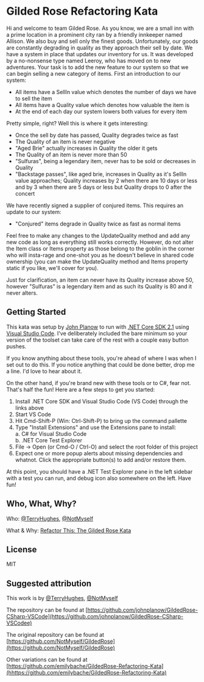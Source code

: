 # Gilded Rose Refactoring Kata

Hi and welcome to team Gilded Rose. As you know, we are a small inn with a 
prime location in a prominent city ran by a friendly innkeeper named 
Allison. We also buy and sell only the finest goods. Unfortunately, our 
goods are constantly degrading in quality as they approach their sell by 
date. We have a system in place that updates our inventory for us. It was 
developed by a no-nonsense type named Leeroy, who has moved on to new 
adventures. Your task is to add the new feature to our system so that we 
can begin selling a new category of items. First an introduction to our 
system:

- All items have a SellIn value which denotes the number of days we have 
to sell the item
- All items have a Quality value which denotes how valuable the item is
- At the end of each day our system lowers both values for every item

Pretty simple, right? Well this is where it gets interesting:

- Once the sell by date has passed, Quality degrades twice as fast
- The Quality of an item is never negative
- "Aged Brie" actually increases in Quality the older it gets
- The Quality of an item is never more than 50
- "Sulfuras", being a legendary item, never has to be sold or decreases 
in Quality
- "Backstage passes", like aged brie, increases in Quality as it's SellIn 
value approaches; Quality increases by 2 when there are 10 days or less 
and by 3 when there are 5 days or less but Quality drops to 0 after the 
concert

We have recently signed a supplier of conjured items. This requires an 
update to our system:

- "Conjured" items degrade in Quality twice as fast as normal items

Feel free to make any changes to the UpdateQuality method and add any 
new code as long as everything still works correctly. However, do not 
alter the Item class or Items property as those belong to the goblin 
in the corner who will insta-rage and one-shot you as he doesn't 
believe in shared code ownership (you can make the UpdateQuality 
method and Items property static if you like, we'll cover for you).

Just for clarification, an item can never have its Quality increase 
above 50, however "Sulfuras" is a legendary item and as such its 
Quality is 80 and it never alters.

## Getting Started

This kata was setup by [John Planow](https://www.linkedin.com/in/johnplanow) 
to run with [.NET Core SDK 2.1](https://www.microsoft.com/net/download/) 
using [Visual Studio Code](https://code.visualstudio.com/download). I've
deliberately included the bare minimum so your version of the toolset can
take care of the rest with a couple easy button pushes.

If you know anything about these tools, you're ahead of where I was 
when I set out to do this. If you notice anything that could be done better,
drop me a line. I'd love to hear about it. 

On the other hand, if you're brand new with these tools or to C#, fear 
not. That's half the fun! Here are a few steps to get you started:

 1. Install .NET Core SDK and Visual Studio Code (VS Code) through the
    links above
 2. Start VS Code
 3. Hit Cmd-Shift-P (Win: Ctrl-Shift-P) to bring up the command pallette
 4. Type "Install Extensions" and use the Extensions pane to install:  
   a. C# for Visual Studio Code  
   b. .NET Core Test Explorer  
 5. File &rarr; Open (or Cmd-O / Ctrl-O) and select the root folder of this
    project
 6. Expect one or more popup alerts about missing dependencies and whatnot. 
    Click the appropriate button(s) to add and/or restore them.

At this point, you should have a .NET Test Explorer pane in the left
sidebar with a test you can run, and debug icon also somewhere on the
left. Have fun!

## Who, What, Why?
Who: [@TerryHughes](https://twitter.com/TerryHughes), [@NotMyself](https://twitter.com/NotMyself)

What & Why: [Refactor This: The Gilded Rose Kata](http://iamnotmyself.com/2011/02/13/refactor-this-the-gilded-rose-kata/)

## License

MIT

## Suggested attribution

This work is by [@TerryHughes](https://twitter.com/TerryHughes), [@NotMyself](https://twitter.com/NotMyself)

The repository can be found at [https://github.com/johnplanow/GildedRose-CSharp-VSCode](https://github.com/johnplanow/GildedRose-CSharp-VSCodee)

The original repository can be found at [https://github.com/NotMyself/GildedRose](https://github.com/NotMyself/GildedRose)

Other variations can be found at [https://github.com/emilybache/GildedRose-Refactoring-Kata](hhttps://github.com/emilybache/GildedRose-Refactoring-Kata)
